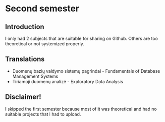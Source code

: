 # Second semester
## Introduction
I only had 2 subjects that are suitable for sharing on Github. Others are too theoretical or not systemized properly.
## Translations
* Duomenų bazių valdymo sistemų pagrindai - Fundamentals of Database Management Systems
* Tiriamoji duomenų analizė - Exploratory Data Analysis
## Disclaimer!
I skipped the first semester because most of it was theoretical and had no suitable projects that I had to upload.
